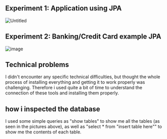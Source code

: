 ## Experiment 1: Application using JPA
![Untitled](https://user-images.githubusercontent.com/50116138/133003850-f8be8dea-42d2-49ff-bc1f-aa6be82f5ad1.png)

## Experiment 2: Banking/Credit Card example JPA
![image](https://user-images.githubusercontent.com/50116138/133003892-d4602bb8-46ee-4928-a22d-08895a08a53a.png)


## Technical problems
I didn't encounter any specific technical difficulties, but thought the whole process of installing everything and getting it to work properly was challenging. Therefore i used quite a bit of time to understand the connection of these tools and installing them properly.

## how i inspected the database
I used some simple queries as "show tables" to show me all the tables (as seen in the pictures above), as well as "select * from "insert table here"" to show me the contents of each table. 

